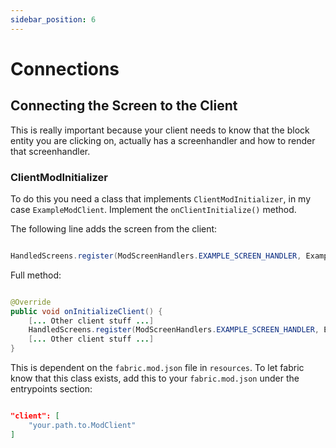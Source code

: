 ```yaml
---
sidebar_position: 6
---
```



# Connections

## Connecting the Screen to the Client
This is really important because your client needs to know that the block entity you are clicking on, actually has a screenhandler and how to render that screenhandler.

### ClientModInitializer
To do this you need a class that implements ```ClientModInitializer```, in my case ```ExampleModClient```. Implement the ```onClientInitialize()``` method.

The following line adds the screen from the client:

```java

HandledScreens.register(ModScreenHandlers.EXAMPLE_SCREEN_HANDLER, ExampleScreen::new);

```

Full method:

```java

@Override
public void onInitializeClient() {
    [... Other client stuff ...]
    HandledScreens.register(ModScreenHandlers.EXAMPLE_SCREEN_HANDLER, ExampleScreen::new);
    [... Other client stuff ...]
}

```

This is dependent on the ```fabric.mod.json``` file in ```resources```. To let fabric know that this class exists, add this to your ```fabric.mod.json``` under the entrypoints section:

```json

"client": [
	"your.path.to.ModClient"
]

```